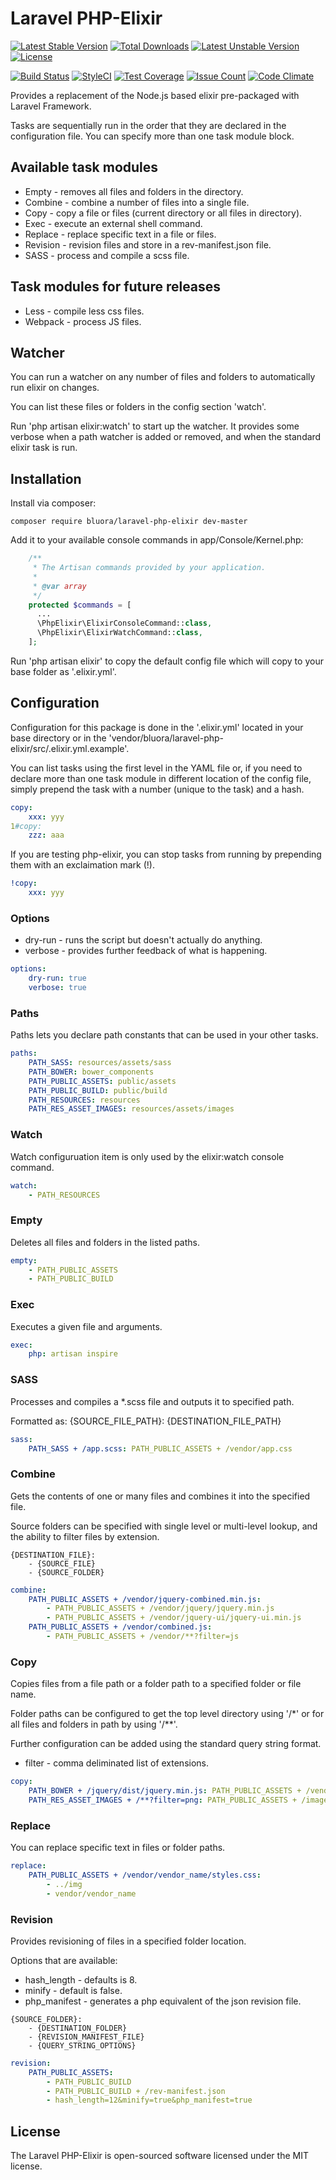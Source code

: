 # Laravel PHP-Elixir

[![Latest Stable Version](https://poser.pugx.org/bluora/laravel-php-elixir/v/stable.svg)](https://packagist.org/packages/bluora/laravel-php-elixir) [![Total Downloads](https://poser.pugx.org/bluora/laravel-php-elixir/downloads.svg)](https://packagist.org/packages/bluora/laravel-php-elixir) [![Latest Unstable Version](https://poser.pugx.org/bluora/laravel-php-elixir/v/unstable.svg)](https://packagist.org/packages/bluora/laravel-php-elixir) [![License](https://poser.pugx.org/bluora/laravel-php-elixir/license.svg)](https://packagist.org/packages/bluora/laravel-php-elixir)

[![Build Status](https://travis-ci.org/bluora/laravel-php-elixir.svg?branch=master)](https://travis-ci.org/bluora/laravel-php-elixir) [![StyleCI](https://styleci.io/repos/69619219/shield?branch=master)](https://styleci.io/repos/69619219) [![Test Coverage](https://codeclimate.com/github/bluora/laravel-php-elixir/badges/coverage.svg)](https://codeclimate.com/github/bluora/laravel-php-elixir/coverage) [![Issue Count](https://codeclimate.com/github/bluora/laravel-php-elixir/badges/issue_count.svg)](https://codeclimate.com/github/bluora/laravel-php-elixir) [![Code Climate](https://codeclimate.com/github/bluora/laravel-php-elixir/badges/gpa.svg)](https://codeclimate.com/github/bluora/laravel-php-elixir) 

Provides a replacement of the Node.js based elixir pre-packaged with Laravel Framework.

Tasks are sequentially run in the order that they are declared in the configuration file. You can specify more than one task module block.

## Available task modules

* Empty - removes all files and folders in the directory.
* Combine - combine a number of files into a single file.
* Copy - copy a file or files (current directory or all files in directory).
* Exec - execute an external shell command.
* Replace - replace specific text in a file or files.
* Revision - revision files and store in a rev-manifest.json file.
* SASS - process and compile a scss file.

## Task modules for future releases

* Less - compile less css files.
* Webpack - process JS files.

## Watcher

You can run a watcher on any number of files and folders to automatically run elixir on changes.

You can list these files or folders in the config section 'watch'. 

Run 'php artisan elixir:watch' to start up the watcher. It provides some verbose when a path watcher is added or removed, and when the standard elixir task is run.

## Installation

Install via composer:

`composer require bluora/laravel-php-elixir dev-master`

Add it to your available console commands in app/Console/Kernel.php:

```php
    /**
     * The Artisan commands provided by your application.
     *
     * @var array
     */
    protected $commands = [
      ...
      \PhpElixir\ElixirConsoleCommand::class,
      \PhpElixir\ElixirWatchCommand::class,
    ];
```

Run  'php artisan elixir' to copy the default config file which will copy to your base folder as '.elixir.yml'.

## Configuration

Configuration for this package is done in the '.elixir.yml' located in your base directory or in the 'vendor/bluora/laravel-php-elixir/src/.elixir.yml.example'.

You can list tasks using the first level in the YAML file or, if you need to declare more than one task module in different location of the config file, simply prepend the task with a number (unique to the task) and a hash.

```yaml
copy:
    xxx: yyy
1#copy:
    zzz: aaa
```

If you are testing php-elixir, you can stop tasks from running by prepending them with an exclaimation mark (!).

```yaml
!copy:
    xxx: yyy
```

### Options

* dry-run - runs the script but doesn't actually do anything.
* verbose - provides further feedback of what is happening.

```yaml
options:
    dry-run: true
    verbose: true
```
### Paths

Paths lets you declare path constants that can be used in your other tasks.

```yaml
paths:
    PATH_SASS: resources/assets/sass
    PATH_BOWER: bower_components
    PATH_PUBLIC_ASSETS: public/assets
    PATH_PUBLIC_BUILD: public/build
    PATH_RESOURCES: resources
    PATH_RES_ASSET_IMAGES: resources/assets/images
```

### Watch

Watch configuruation item is only used by the elixir:watch console command.

```yaml
watch:
    - PATH_RESOURCES
```

### Empty

Deletes all files and folders in the listed paths.

```yaml
empty:
    - PATH_PUBLIC_ASSETS
    - PATH_PUBLIC_BUILD
```

### Exec

Executes a given file and arguments.

```yaml
exec:
    php: artisan inspire
```

### SASS

Processes and compiles a *.scss file and outputs it to specified path.

Formatted as: {SOURCE_FILE_PATH}: {DESTINATION_FILE_PATH}

```yaml
sass:
    PATH_SASS + /app.scss: PATH_PUBLIC_ASSETS + /vendor/app.css
```

### Combine

Gets the contents of one or many files and combines it into the specified file.

Source folders can be specified with single level or multi-level lookup, and the ability to filter files by extension.

```
{DESTINATION_FILE}:
    - {SOURCE_FILE}
    - {SOURCE_FOLDER}
```

```yaml
combine:
    PATH_PUBLIC_ASSETS + /vendor/jquery-combined.min.js:
        - PATH_PUBLIC_ASSETS + /vendor/jquery/jquery.min.js
        - PATH_PUBLIC_ASSETS + /vendor/jquery-ui/jquery-ui.min.js
    PATH_PUBLIC_ASSETS + /vendor/combined.js:
        - PATH_PUBLIC_ASSETS + /vendor/**?filter=js

```

### Copy

Copies files from a file path or a folder path to a specified folder or file name.

Folder paths can be configured to get the top level directory using '/*' or for all files and folders in path by using '/**'.

Further configuration can be added using the standard query string format.

* filter - comma deliminated list of extensions.

```yaml
copy:
    PATH_BOWER + /jquery/dist/jquery.min.js: PATH_PUBLIC_ASSETS + /vendor/jquery/
    PATH_RES_ASSET_IMAGES + /**?filter=png: PATH_PUBLIC_ASSETS + /images/
```

### Replace

You can replace specific text in files or folder paths.

```yaml
replace:
    PATH_PUBLIC_ASSETS + /vendor/vendor_name/styles.css:
        - ../img
        - vendor/vendor_name
```

### Revision

Provides revisioning of files in a specified folder location.

Options that are available:

* hash_length - defaults is 8.
* minify - default is false.
* php_manifest - generates a php equivalent of the json revision file.

```
{SOURCE_FOLDER}:
    - {DESTINATION_FOLDER}
    - {REVISION_MANIFEST_FILE}
    - {QUERY_STRING_OPTIONS}
```

```yaml
revision:
    PATH_PUBLIC_ASSETS:
        - PATH_PUBLIC_BUILD
        - PATH_PUBLIC_BUILD + /rev-manifest.json
        - hash_length=12&minify=true&php_manifest=true
```

## License

The Laravel PHP-Elixir is open-sourced software licensed under the MIT license.
